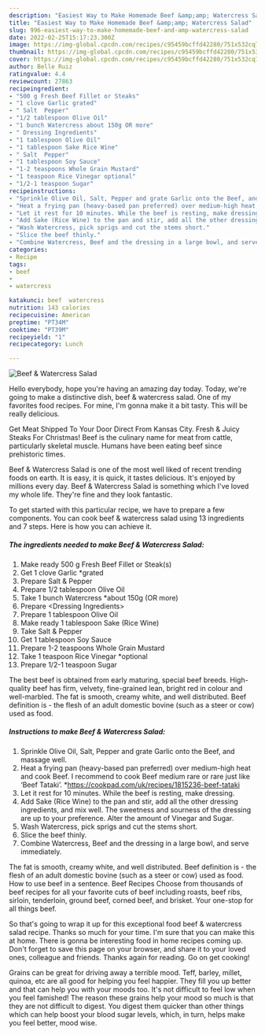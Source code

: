 ```yaml
---
description: "Easiest Way to Make Homemade Beef &amp;amp; Watercress Salad"
title: "Easiest Way to Make Homemade Beef &amp;amp; Watercress Salad"
slug: 996-easiest-way-to-make-homemade-beef-and-amp-watercress-salad
date: 2022-02-25T15:17:23.300Z
image: https://img-global.cpcdn.com/recipes/c95459bcffd42280/751x532cq70/beef-watercress-salad-recipe-main-photo.jpg
thumbnail: https://img-global.cpcdn.com/recipes/c95459bcffd42280/751x532cq70/beef-watercress-salad-recipe-main-photo.jpg
cover: https://img-global.cpcdn.com/recipes/c95459bcffd42280/751x532cq70/beef-watercress-salad-recipe-main-photo.jpg
author: Belle Ruiz
ratingvalue: 4.4
reviewcount: 27863
recipeingredient:
- "500 g Fresh Beef Fillet or Steaks"
- "1 clove Garlic grated"
- " Salt  Pepper"
- "1/2 tablespoon Olive Oil"
- "1 bunch Watercress about 150g OR more"
- " Dressing Ingredients"
- "1 tablespoon Olive Oil"
- "1 tablespoon Sake Rice Wine"
- " Salt  Pepper"
- "1 tablespoon Soy Sauce"
- "1-2 teaspoons Whole Grain Mustard"
- "1 teaspoon Rice Vinegar optional"
- "1/2-1 teaspoon Sugar"
recipeinstructions:
- "Sprinkle Olive Oil, Salt, Pepper and grate Garlic onto the Beef, and massage well."
- "Heat a frying pan (heavy-based pan preferred) over medium-high heat and cook Beef. I recommend to cook Beef medium rare or rare just like ‘Beef Tataki’. *https://cookpad.com/uk/recipes/1815236-beef-tataki"
- "Let it rest for 10 minutes. While the beef is resting, make dressing."
- "Add Sake (Rice Wine) to the pan and stir, add all the other dressing ingredients, and mix well. The sweetness and sourness of the dressing are up to your preference. Alter the amount of Vinegar and Sugar."
- "Wash Watercress, pick sprigs and cut the stems short."
- "Slice the beef thinly."
- "Combine Watercress, Beef and the dressing in a large bowl, and serve immediately."
categories:
- Recipe
tags:
- beef
- 
- watercress

katakunci: beef  watercress 
nutrition: 143 calories
recipecuisine: American
preptime: "PT34M"
cooktime: "PT39M"
recipeyield: "1"
recipecategory: Lunch

---
```



![Beef &amp; Watercress Salad](https://img-global.cpcdn.com/recipes/c95459bcffd42280/751x532cq70/beef-watercress-salad-recipe-main-photo.jpg)

Hello everybody, hope you're having an amazing day today. Today, we're going to make a distinctive dish, beef &amp; watercress salad. One of my favorites food recipes. For mine, I'm gonna make it a bit tasty. This will be really delicious.

Get Meat Shipped To Your Door Direct From Kansas City. Fresh &amp; Juicy Steaks For Christmas! Beef is the culinary name for meat from cattle, particularly skeletal muscle. Humans have been eating beef since prehistoric times.

Beef &amp; Watercress Salad is one of the most well liked of recent trending foods on earth. It is easy, it is quick, it tastes delicious. It's enjoyed by millions every day. Beef &amp; Watercress Salad is something which I've loved my whole life. They're fine and they look fantastic.


To get started with this particular recipe, we have to prepare a few components. You can cook beef &amp; watercress salad using 13 ingredients and 7 steps. Here is how you can achieve it.

<!--inarticleads1-->

##### The ingredients needed to make Beef &amp; Watercress Salad:

1. Make ready 500 g Fresh Beef Fillet or Steak(s)
1. Get 1 clove Garlic *grated
1. Prepare  Salt &amp; Pepper
1. Prepare 1/2 tablespoon Olive Oil
1. Take 1 bunch Watercress *about 150g (OR more)
1. Prepare  &lt;Dressing Ingredients&gt;
1. Prepare 1 tablespoon Olive Oil
1. Make ready 1 tablespoon Sake (Rice Wine)
1. Take  Salt &amp; Pepper
1. Get 1 tablespoon Soy Sauce
1. Prepare 1-2 teaspoons Whole Grain Mustard
1. Take 1 teaspoon Rice Vinegar *optional
1. Prepare 1/2-1 teaspoon Sugar


The best beef is obtained from early maturing, special beef breeds. High-quality beef has firm, velvety, fine-grained lean, bright red in colour and well-marbled. The fat is smooth, creamy white, and well distributed. Beef definition is - the flesh of an adult domestic bovine (such as a steer or cow) used as food. 

<!--inarticleads2-->

##### Instructions to make Beef &amp; Watercress Salad:

1. Sprinkle Olive Oil, Salt, Pepper and grate Garlic onto the Beef, and massage well.
1. Heat a frying pan (heavy-based pan preferred) over medium-high heat and cook Beef. I recommend to cook Beef medium rare or rare just like ‘Beef Tataki’. *https://cookpad.com/uk/recipes/1815236-beef-tataki
1. Let it rest for 10 minutes. While the beef is resting, make dressing.
1. Add Sake (Rice Wine) to the pan and stir, add all the other dressing ingredients, and mix well. The sweetness and sourness of the dressing are up to your preference. Alter the amount of Vinegar and Sugar.
1. Wash Watercress, pick sprigs and cut the stems short.
1. Slice the beef thinly.
1. Combine Watercress, Beef and the dressing in a large bowl, and serve immediately.


The fat is smooth, creamy white, and well distributed. Beef definition is - the flesh of an adult domestic bovine (such as a steer or cow) used as food. How to use beef in a sentence. Beef Recipes Choose from thousands of beef recipes for all your favorite cuts of beef including roasts, beef ribs, sirloin, tenderloin, ground beef, corned beef, and brisket. Your one-stop for all things beef. 

So that's going to wrap it up for this exceptional food beef &amp; watercress salad recipe. Thanks so much for your time. I'm sure that you can make this at home. There is gonna be interesting food in home recipes coming up. Don't forget to save this page on your browser, and share it to your loved ones, colleague and friends. Thanks again for reading. Go on get cooking!

Grains can be great for driving away a terrible mood. Teff, barley, millet, quinoa, etc are all good for helping you feel happier. They fill you up better and that can help you with your moods too. It's not difficult to feel low when you feel famished! The reason these grains help your mood so much is that they are not difficult to digest. You digest them quicker than other things which can help boost your blood sugar levels, which, in turn, helps make you feel better, mood wise.

